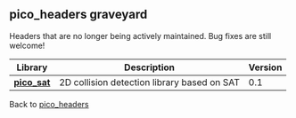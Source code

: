 pico_headers graveyard
--------------------------------------------------------------------------------
Headers that are no longer being actively maintained. Bug fixes are still welcome!

Library | Description | Version
------- | ------------| -------
**[pico_sat](pico_sat.h)** | 2D collision detection library based on SAT | 0.1

Back to [pico_headers](https://github.com/empyreanx/pico_headers)
